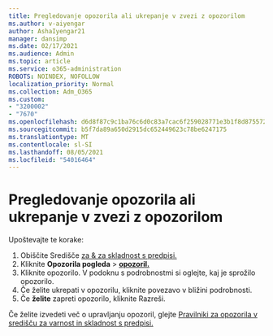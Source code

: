 ```yaml
---
title: Pregledovanje opozorila ali ukrepanje v zvezi z opozorilom
ms.author: v-aiyengar
author: AshaIyengar21
manager: dansimp
ms.date: 02/17/2021
ms.audience: Admin
ms.topic: article
ms.service: o365-administration
ROBOTS: NOINDEX, NOFOLLOW
localization_priority: Normal
ms.collection: Adm_O365
ms.custom:
- "3200002"
- "7670"
ms.openlocfilehash: d6d8f87c9c1ba76c6d0c83a7cac6f259028771e3b1f8d8755729381f79f5b342
ms.sourcegitcommit: b5f7da89a650d2915dc652449623c78be6247175
ms.translationtype: MT
ms.contentlocale: sl-SI
ms.lasthandoff: 08/05/2021
ms.locfileid: "54016464"
---
```

# <a name="review-or-act-on-an-alert"></a>Pregledovanje opozorila ali ukrepanje v zvezi z opozorilom

Upoštevajte te korake:

1. Obiščite Središče [za & za skladnost s predpisi.](https://go.microsoft.com/fwlink/p/?linkid=2077143)
1. Kliknite **Opozorila pogleda**  >  **[opozoril.](https://go.microsoft.com/fwlink/?linkid=2103301)**
1. Kliknite opozorilo. V podoknu s podrobnostmi si oglejte, kaj je sprožilo opozorilo.
1. Če želite ukrepati v opozorilu, kliknite povezavo v bližini podrobnosti.
1. Če **želite** zapreti opozorilo, kliknite Razreši.

Če želite izvedeti več o upravljanju opozoril, glejte [Pravilniki za opozorila v središču za varnost in skladnost s predpisi.](https://go.microsoft.com/fwlink/?linkid=2103211)


